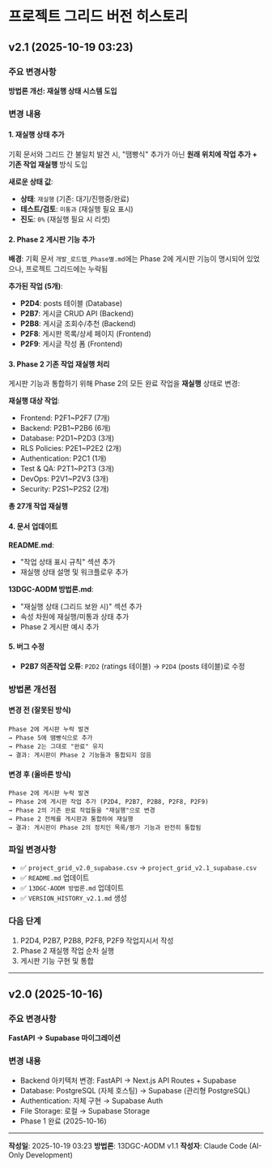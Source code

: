 # 프로젝트 그리드 버전 히스토리

## v2.1 (2025-10-19 03:23)

### 주요 변경사항
**방법론 개선: 재실행 상태 시스템 도입**

### 변경 내용

#### 1. 재실행 상태 추가
기획 문서와 그리드 간 불일치 발견 시, "땜빵식" 추가가 아닌 **원래 위치에 작업 추가 + 기존 작업 재실행** 방식 도입

**새로운 상태 값**:
- **상태**: `재실행` (기존: 대기/진행중/완료)
- **테스트/검토**: `미통과` (재실행 필요 표시)
- **진도**: `0%` (재실행 필요 시 리셋)

#### 2. Phase 2 게시판 기능 추가
**배경**: 기획 문서 `개발_로드맵_Phase별.md`에는 Phase 2에 게시판 기능이 명시되어 있었으나, 프로젝트 그리드에는 누락됨

**추가된 작업 (5개)**:
- **P2D4**: posts 테이블 (Database)
- **P2B7**: 게시글 CRUD API (Backend)
- **P2B8**: 게시글 조회수/추천 (Backend)
- **P2F8**: 게시판 목록/상세 페이지 (Frontend)
- **P2F9**: 게시글 작성 폼 (Frontend)

#### 3. Phase 2 기존 작업 재실행 처리
게시판 기능과 통합하기 위해 Phase 2의 모든 완료 작업을 **재실행** 상태로 변경:

**재실행 대상 작업**:
- Frontend: P2F1~P2F7 (7개)
- Backend: P2B1~P2B6 (6개)
- Database: P2D1~P2D3 (3개)
- RLS Policies: P2E1~P2E2 (2개)
- Authentication: P2C1 (1개)
- Test & QA: P2T1~P2T3 (3개)
- DevOps: P2V1~P2V3 (3개)
- Security: P2S1~P2S2 (2개)

**총 27개 작업 재실행**

#### 4. 문서 업데이트
**README.md**:
- "작업 상태 표시 규칙" 섹션 추가
- 재실행 상태 설명 및 워크플로우 추가

**13DGC-AODM 방법론.md**:
- "재실행 상태 (그리드 보완 시)" 섹션 추가
- 속성 차원에 재실행/미통과 상태 추가
- Phase 2 게시판 예시 추가

#### 5. 버그 수정
- **P2B7 의존작업 오류**: `P2D2` (ratings 테이블) → `P2D4` (posts 테이블)로 수정

### 방법론 개선점

#### 변경 전 (잘못된 방식)
```
Phase 2에 게시판 누락 발견
→ Phase 5에 땜빵식으로 추가
→ Phase 2는 그대로 "완료" 유지
→ 결과: 게시판이 Phase 2 기능들과 통합되지 않음
```

#### 변경 후 (올바른 방식)
```
Phase 2에 게시판 누락 발견
→ Phase 2에 게시판 작업 추가 (P2D4, P2B7, P2B8, P2F8, P2F9)
→ Phase 2의 기존 완료 작업들을 "재실행"으로 변경
→ Phase 2 전체를 게시판과 통합하여 재실행
→ 결과: 게시판이 Phase 2의 정치인 목록/평가 기능과 완전히 통합됨
```

### 파일 변경사항
- ✅ `project_grid_v2.0_supabase.csv` → `project_grid_v2.1_supabase.csv`
- ✅ `README.md` 업데이트
- ✅ `13DGC-AODM 방법론.md` 업데이트
- ✅ `VERSION_HISTORY_v2.1.md` 생성

### 다음 단계
1. P2D4, P2B7, P2B8, P2F8, P2F9 작업지시서 작성
2. Phase 2 재실행 작업 순차 실행
3. 게시판 기능 구현 및 통합

---

## v2.0 (2025-10-16)

### 주요 변경사항
**FastAPI → Supabase 마이그레이션**

### 변경 내용
- Backend 아키텍처 변경: FastAPI → Next.js API Routes + Supabase
- Database: PostgreSQL (자체 호스팅) → Supabase (관리형 PostgreSQL)
- Authentication: 자체 구현 → Supabase Auth
- File Storage: 로컬 → Supabase Storage
- Phase 1 완료 (2025-10-16)

---

**작성일**: 2025-10-19 03:23
**방법론**: 13DGC-AODM v1.1
**작성자**: Claude Code (AI-Only Development)

